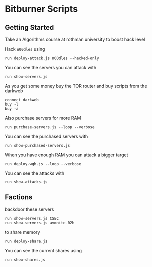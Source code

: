 # Bitburner Scripts

## Getting Started

Take an Algorithms course at rothman university to boost hack level

Hack `n00dles` using

```
run deploy-attack.js n00dles --hacked-only
```

You can see the servers you can attack with

```
run show-servers.js
```

As you get some money buy the TOR router and buy scripts from the darkweb

```
connect darkweb
buy -l
buy -a
```

Also purchase servers for more RAM

```
run purchase-servers.js --loop --verbose
```

You can see the purchased servers with

```
run show-purchased-servers.js
```

When you have enough RAM you can attack a bigger target

```
run deploy-wgh.js --loop --verbose
```

You can see the attacks with

```
run show-attacks.js
```

## Factions

backdoor these servers

```
run show-servers.js CSEC
run show-servers.js avmnite-02h
```

to share memory

```
run deploy-share.js
```

You can see the current shares using

```
run show-shares.js
```
